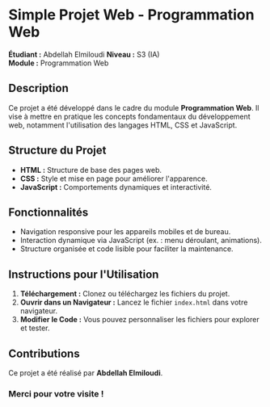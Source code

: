 # Simple Projet Web - Programmation Web

**Étudiant :** Abdellah  Elmiloudi
**Niveau :** S3 (IA)  
**Module :** Programmation Web  

## Description
Ce projet a été développé dans le cadre du module **Programmation Web**. Il vise à mettre en pratique les concepts fondamentaux du développement web, notamment l'utilisation des langages HTML, CSS et JavaScript.

## Structure du Projet
- **HTML :** Structure de base des pages web.  
- **CSS :** Style et mise en page pour améliorer l'apparence.  
- **JavaScript :** Comportements dynamiques et interactivité.  

## Fonctionnalités
- Navigation responsive pour les appareils mobiles et de bureau.  
- Interaction dynamique via JavaScript (ex. : menu déroulant, animations).  
- Structure organisée et code lisible pour faciliter la maintenance.  

## Instructions pour l'Utilisation
1. **Téléchargement :** Clonez ou téléchargez les fichiers du projet.  
2. **Ouvrir dans un Navigateur :** Lancez le fichier `index.html` dans votre navigateur.  
3. **Modifier le Code :** Vous pouvez personnaliser les fichiers pour explorer et tester.  

## Contributions
Ce projet a été réalisé par **Abdellah Elmiloudi**.

### Merci pour votre visite !

